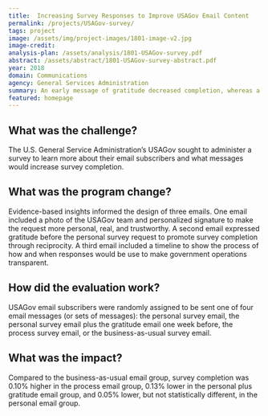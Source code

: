 ```yaml
---
title:  Increasing Survey Responses to Improve USAGov Email Content
permalink: /projects/USAGov-survey/
tags: project  
image: /assets/img/project-images/1801-image-v2.jpg
image-credit: 
analysis-plan: /assets/analysis/1801-USAGov-survey.pdf
abstract: /assets/abstract/1801-USAGov-survey-abstract.pdf
year: 2018  
domain: Communications
agency: General Services Administration
summary: An early message of gratitude decreased completion, whereas a timeline that made government opperations transparent increased completion.
featured: homepage
---
```

## What was the challenge?

The U.S. General Service Administration’s USAGov sought to administer a survey to learn more about their email subscribers and what messages would increase survey completion.

## What was the program change?

Evidence-based insights informed the design of three emails. One email included a photo of the USAGov team and personalized signature to make the request more personal, real, and trustworthy. A second email expressed gratitude before the personal survey request to promote survey completion through reciprocity. A third email included a timeline to show the process of how and when responses would be use to make government operations transparent.

## How did the evaluation work?

USAGov email subscribers were randomly assigned to be sent one of four email messages (or sets of messages): the personal survey email, the personal survey email plus the gratitude email one week before, the process survey email, or the business-as-usual survey email.

## What was the impact?

Compared to the business-as-usual email group, survey completion was 0.10% higher in the process email group, 0.13% lower in the personal plus gratitude email group, and 0.05% lower, but not statistically different, in the personal email group.
